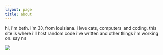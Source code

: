 ```yaml
---
layout: page
title: about
---
```


hi, i'm beth. 
i'm 30, from louisiana.
i love cats, computers, and coding.
this site is where i'll  host random code i've written and other things i'm working on.
say hi!

<img src="https://pbs.twimg.com/profile_images/1740198553815797760/RjpZB5II_400x400.jpg">

